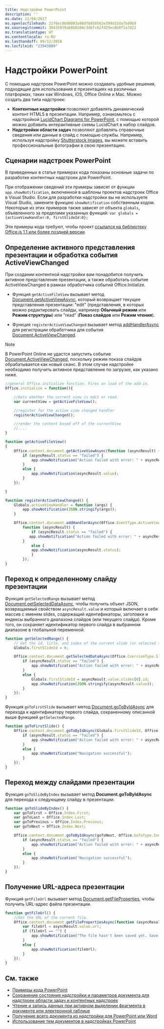 ```yaml
---
title: Надстройки PowerPoint
description: ''
ms.date: 12/04/2017
ms.openlocfilehash: 21f6ec0b00003a90df6850562e399d33da7b49b9
ms.sourcegitcommit: 30435939ab8b8504c3dbfc62fd29ec6b0f1a7d22
ms.translationtype: HT
ms.contentlocale: ru-RU
ms.lasthandoff: 09/12/2018
ms.locfileid: "23943889"
---
```

# <a name="powerpoint-add-ins"></a>Надстройки PowerPoint

С помощью надстроек PowerPoint можно создавать удобные решения, подходящие для использования в презентациях на различных платформах, таких как Windows, iOS, Office Online и Mac. Можно создать два типа надстроек:

- **Контентные надстройки** позволяют добавлять динамический контент HTML5 в презентации. Например, ознакомьтесь с надстройкой [LucidChart Diagrams for PowerPoint](https://store.office.com/app.aspx?assetid=WA104380117&ui=en-US&rs=en-US&ad=US&clickedfilter=OfficeProductFilter%3APowerPoint&productgroup=PowerPoint&homprd=PowerPoint&sourcecorrid=950950b7-aa6c-4766-95fa-e75d37266c21&homappcat=Productivity&homapppos=3&homchv=2&appredirect=false), с помощью которой можно добавить интерактивные схемы LucidChart в набор слайдов.
- **Надстройки области задач** позволяют добавлять справочные сведения или данные в слайд с помощью службы. Например, используя надстройку [Shutterstock Images](https://store.office.com/app.aspx?assetid=WA104380169&ui=en-US&rs=en-US&ad=US&clickedfilter=OfficeProductFilter%3APowerPoint&productgroup=PowerPoint&homprd=PowerPoint&sourcecorrid=950950b7-aa6c-4766-95fa-e75d37266c21&homappcat=Editor%2527s%2BPicks&homapppos=0&homchv=1&appredirect=false), вы можете вставить профессиональные фотографии в свою презентацию. 

## <a name="powerpoint-add-in-scenarios"></a>Сценарии надстроек PowerPoint

В приведенных в статье примерах кода показаны основные задачи по разработке контентных надстроек для PowerPoint. 

При отображении сведений эти примеры зависят от функции `app.showNotification`, включенной в шаблоны проектов надстроек Office в Visual Studio. Если для разработки надстройки вы не используете Visual Studio, замените функцию `showNotification` собственным кодом. Некоторые из этих примеров также зависят от объекта `globals`, объявленного за пределами указанных функций: `var globals = {activeViewHandler:0, firstSlideId:0};`

Эти примеры кода требуют, чтобы проект [ссылался на библиотеку Office.js 1.1 или более поздней версии](../develop/referencing-the-javascript-api-for-office-library-from-its-cdn.md).


## <a name="detect-the-presentations-active-view-and-handle-the-activeviewchanged-event"></a>Определение активного представления презентации и обработка события ActiveViewChanged

При создании контентной надстройки вам понадобится получить активное представление презентации, а также обработать событие ActiveViewChanged в рамках обработчика событий Office.Initialize.


- Функция `getActiveFileView` вызывает метод [Document.getActiveViewAsync](https://docs.microsoft.com/javascript/api/office/office.document?view=office-js#getactiveviewasync-options--callback-), который возвращает текущее представление презентации: "edit" (представления, в которых можно редактировать слайды, например  **Обычный режим** или **Режим структуры**) или "read" (**Показ слайдов** или **Режим чтения**).


- Функция `registerActiveViewChanged` вызывает метод [addHandlerAsync](https://docs.microsoft.com/javascript/api/office/office.document?view=office-js#addhandlerasync-eventtype--handler--options--callback-) для регистрации обработчика для события [Document.ActiveViewChanged](https://docs.microsoft.com/javascript/api/office/office.document?view=office-js). 

> [!NOTE]
> В PowerPoint Online не удастся запустить событие [Document.ActiveViewChanged](https://docs.microsoft.com/javascript/api/office/office.document?view=office-js), поскольку режим показа слайдов обрабатывается как новый сеанс. В этом случае надстройке необходимо получить активное представление по загрузке, как указано ниже.

```js
//general Office.initialize function. Fires on load of the add-in.
Office.initialize = function(){

    //Gets whether the current view is edit or read.
    var currentView = getActiveFileView();

    //register for the active view changed handler
    registerActiveViewChanged();

    //render the content based off of the currentView
    //....
}

function getActiveFileView()
{
    Office.context.document.getActiveViewAsync(function (asyncResult) {
        if (asyncResult.status == "failed") {
            app.showNotification("Action failed with error: " + asyncResult.error.message);
        }
        else {
            app.showNotification(asyncResult.value);
        }
    });

}

function registerActiveViewChanged() {
    Globals.activeViewHandler = function (args) {
        app.showNotification(JSON.stringify(args));
    }

    Office.context.document.addHandlerAsync(Office.EventType.ActiveViewChanged, Globals.activeViewHandler, 
        function (asyncResult) {
            if (asyncResult.status == "failed") {
           app.showNotification("Action failed with error: " + asyncResult.error.message);
        }
            else {
            app.showNotification(asyncResult.status);
            }
        });
}
```
    

## <a name="navigate-to-a-particular-slide-in-the-presentation"></a>Переход к определенному слайду презентации

Функция `getSelectedRange` вызывает метод [Document.getSelectedDataAsync](https://docs.microsoft.com/javascript/api/office/office.document?view=office-js#getselecteddataasync-coerciontype--options--callback-), чтобы получить объект JSON, возвращаемый свойством  `asyncResult.value` и который включает в себя массив с именем slides, содержащий идентификаторы, заголовки и индексы выбранного диапазона слайдов (или текущего слайда). Кроме того, он сохраняет идентификатор первого слайда в выбранном диапазоне в глобальной переменной.


```js
function getSelectedRange() {
    // Get the id, title, and index of the current slide (or selected slides) and store the first slide id */
    Globals.firstSlideId = 0;

    Office.context.document.getSelectedDataAsync(Office.CoercionType.SlideRange, function (asyncResult) {
        if (asyncResult.status == "failed") {
            app.showNotification("Action failed with error: " + asyncResult.error.message);
        }
        else {
            Globals.firstSlideId = asyncResult.value.slides[0].id;
            app.showNotification(JSON.stringify(asyncResult.value));
        }
    });
}
```

Функция `goToFirstSlide` вызывает метод [Document.goToByIdAsync](https://docs.microsoft.com/javascript/api/office/office.document?view=office-js#gotobyidasync-id--gototype--options--callback-) для перехода к идентификатору первого слайда, сохраненному описанной выше функцией `getSelectedRange`.




```js
function goToFirstSlide() {
    Office.context.document.goToByIdAsync(Globals.firstSlideId, Office.GoToType.Slide, function (asyncResult) {
        if (asyncResult.status == "failed") {
            app.showNotification("Action failed with error: " + asyncResult.error.message);
        }
        else {
            app.showNotification("Navigation successful");
        }
    });
}
```


## <a name="navigate-between-slides-in-the-presentation"></a>Переход между слайдами презентации

Функция `goToSlideByIndex` вызывает метод **Document.goToByIdAsync** для перехода к следующему слайду в презентации.


```js
function goToSlideByIndex() {
    var goToFirst = Office.Index.First;
    var goToLast = Office.Index.Last;
    var goToPrevious = Office.Index.Previous;
    var goToNext = Office.Index.Next;

    Office.context.document.goToByIdAsync(goToNext, Office.GoToType.Index, function (asyncResult) {
        if (asyncResult.status == "failed") {
            app.showNotification("Action failed with error: " + asyncResult.error.message);
        }
        else {
            app.showNotification("Navigation successful");
        }
    });
}
```

## <a name="get-the-url-of-the-presentation"></a>Получение URL-адреса презентации

Функция `getFileUrl` вызывает метод [Document.getFileProperties](https://docs.microsoft.com/javascript/api/office/office.document?view=office-js#getfilepropertiesasync-options--callback-), чтобы получить URL-адрес файла презентации.


```js
function getFileUrl() {
    //Get the URL of the current file.
    Office.context.document.getFilePropertiesAsync(function (asyncResult) {
        var fileUrl = asyncResult.value.url;
        if (fileUrl == "") {
            app.showNotification("The file hasn't been saved yet. Save the file and try again");
        }
        else {
            app.showNotification(fileUrl);
        }
    });
}
```



## <a name="see-also"></a>См. также
- [Примеры кода PowerPoint](https://developer.microsoft.com/en-us/office/gallery/?filterBy=Samples,PowerPoint)
- [Сохранение состояния надстройки и параметров документа для надстроек области задач и контентных надстроек](../develop/persisting-add-in-state-and-settings.md#how-to-save-add-in-state-and-settings-per-document-for-content-and-task-pane-add-ins)
- [Чтение и запись данных при активном выделении фрагмента в документе или электронной таблице](../develop/read-and-write-data-to-the-active-selection-in-a-document-or-spreadsheet.md)
- [Получение всего документа из надстройки для PowerPoint или Word](../powerpoint/get-the-whole-document-from-an-add-in-for-powerpoint.md)
- [Использование тем документов в надстройках PowerPoint](use-document-themes-in-your-powerpoint-add-ins.md)
    
